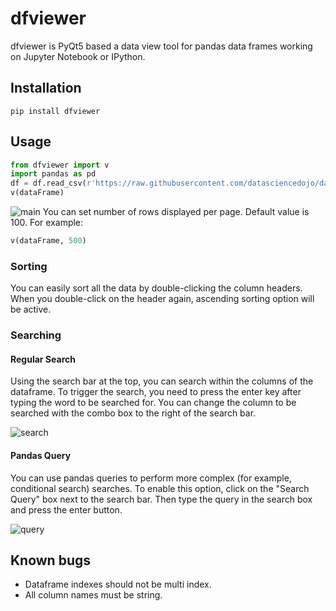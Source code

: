# dfviewer
dfviewer is PyQt5 based a data view tool for pandas data frames working on Jupyter Notebook or IPython.
## Installation

```
pip install dfviewer
```

## Usage
```python
from dfviewer import v
import pandas as pd
df = df.read_csv(r'https://raw.githubusercontent.com/datasciencedojo/datasets/master/titanic.csv')
v(dataFrame)
```
![main](images/main.png)
You can set number of rows displayed per page. Default value is 100. For example:
```python
v(dataFrame, 500)
```
### Sorting
You can easily sort all the data by double-clicking the column headers. When you double-click on the header again, ascending sorting option will be active.

### Searching

#### Regular Search
Using the search bar at the top, you can search within the columns of the dataframe. To trigger the search, you need to press the enter key after typing the word to be searched for. You can change the column to be searched with the combo box to the right of the search bar.

![search](images/search.png)

#### Pandas Query
You can use pandas queries to perform more complex (for example, conditional search) searches. To enable this option, click on the "Search Query" box next to the search bar. Then type the query in the search box and press the enter button.

![query](images/query.png)

## Known bugs
- Dataframe indexes should not be multi index.
- All column names must be string.
